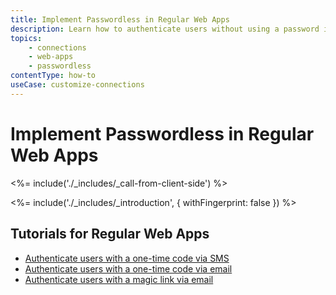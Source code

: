 ```yaml
---
title: Implement Passwordless in Regular Web Apps
description: Learn how to authenticate users without using a password in a regular web application.
topics:
    - connections
    - web-apps
    - passwordless
contentType: how-to
useCase: customize-connections
---
```

# Implement Passwordless in Regular Web Apps

<%= include('./_includes/_call-from-client-side') %>

<%= include('./_includes/_introduction', { withFingerprint: false }) %>

## Tutorials for Regular Web Apps

 - [Authenticate users with a one-time code via SMS](/connections/passwordless/regular-web-app-sms)
 - [Authenticate users with a one-time code via email](/connections/passwordless/regular-web-app-email-code)
 - [Authenticate users with a magic link via email](/connections/passwordless/regular-web-app-email-link)
